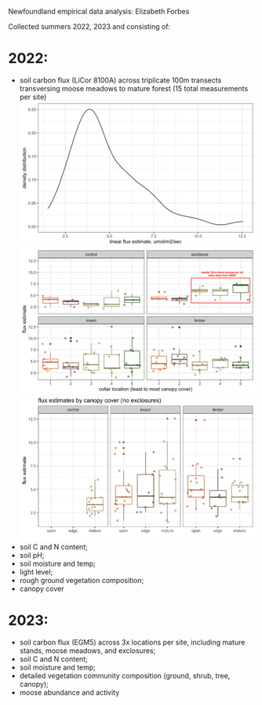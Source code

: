 Newfoundland empirical data analysis: Elizabeth Forbes

Collected summers 2022, 2023 and consisting of:
# 2022: 
- soil carbon flux (LiCor 8100A) across triplicate 100m transects transversing moose meadows to mature forest (15 total measurements per site)
![fluxes_distr](https://github.com/elizabethforbes/Newfoundland-field-data-analyses/blob/main/images/fluxes_densdistr.png)
![fluxes_collars](https://github.com/elizabethforbes/Newfoundland-field-data-analyses/blob/main/images/fluxes_collars_treatments.png)
![fluxes_treatments](https://github.com/elizabethforbes/Newfoundland-field-data-analyses/blob/main/images/fluxes_coverlevel_noexcl.png)
- soil C and N content;
- soil pH;
- soil moisture and temp;
- light level;
- rough ground vegetation composition;
- canopy cover
# 2023: 
- soil carbon flux (EGM5) across 3x locations per site, including mature stands, moose meadows, and exclosures;
- soil C and N content;
- soil moisture and temp;
- detailed vegetation community composition (ground, shrub, tree, canopy);
- moose abundance and activity
